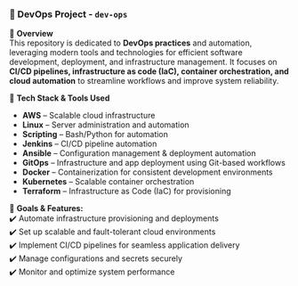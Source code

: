### 📌 DevOps Project - `dev-ops`  

🚀 **Overview**  
This repository is dedicated to **DevOps practices** and automation, leveraging modern tools and technologies for efficient software development, deployment, and infrastructure management. It focuses on **CI/CD pipelines, infrastructure as code (IaC), container orchestration, and cloud automation** to streamline workflows and improve system reliability.  

🔧 **Tech Stack & Tools Used**  
- **AWS** – Scalable cloud infrastructure  
- **Linux** – Server administration and automation  
- **Scripting** – Bash/Python for automation  
- **Jenkins** – CI/CD pipeline automation  
- **Ansible** – Configuration management & deployment automation  
- **GitOps** – Infrastructure and app deployment using Git-based workflows  
- **Docker** – Containerization for consistent development environments  
- **Kubernetes** – Scalable container orchestration  
- **Terraform** – Infrastructure as Code (IaC) for provisioning  

📌 **Goals & Features:**  
✔️ Automate infrastructure provisioning and deployments  
✔️ Set up scalable and fault-tolerant cloud environments  
✔️ Implement CI/CD pipelines for seamless application delivery  
✔️ Manage configurations and secrets securely  
✔️ Monitor and optimize system performance  
